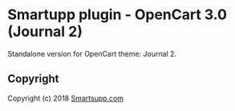 # Smartupp plugin - OpenCart 3.0 (Journal 2)

Standalone version for OpenCart theme: Journal 2.

## Copyright

Copyright (c) 2018 [Smartsupp.com](https://www.smartsupp.com/)
